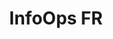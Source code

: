---
title: InfoOps FR
bio: |
  Initiative Info Ops France.
avatar: /images/profile-01.jpeg
featured: true
social:
  - title: twitter
    url: https://twitter.com/infoopsfr
---